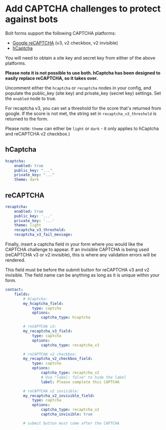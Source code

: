 Add CAPTCHA challenges to protect against bots
==============================================

Bolt forms support the following CAPTCHA platforms:

* [Google reCAPTCHA](https://www.google.com/recaptcha/about/) (v3, v2 checkbox, v2 invisible)
* [hCaptcha](https://www.hcaptcha.com/)

You will need to obtain a site key and secret key from either of the above platforms.

**Please note it is not possible to use both. hCaptcha has been designed to easily replace reCAPTCHA, so it takes over.**

Uncomment either the `hcaptcha` or `recaptcha` nodes in your config, and populate the public_key (site key) and
private_key (secret key) settings. Set the `enabled` node to true.

For recaptcha v3, you can set a threshold for the score that's returned from google. If the score is not met, the string set in `recaptcha_v3_threshold` is returned to the form.

Please note: `theme` can either be `light` or `dark` - it only applies to hCaptcha and reCAPTCHA v2 checkbox.)

## hCaptcha

```yaml
hcaptcha:
    enabled: true
    public_key: "..."
    private_key: "..."
    theme: dark
```

## reCAPTCHA

```yaml
recaptcha:
    enabled: true
    public_key: '...'
    private_key: '...'
    theme: light
    recaptcha_v3_threshold:
    recaptcha_v3_fail_message:     
```

Finally, insert a captcha field in your form where you would like the CAPTCHA challenge to appear. If an invisible
CAPTCHA is being used (reCAPTCHA v3 or v2 invisible), this is where any validation errors will be rendered.

This field must be before the submit button for reCAPTCHA v3 and v2 invisible. The field name can
be anything as long as it is unique within your form.

```yaml
contact:
    fields:
        # hCaptcha:
        my_hcaptcha_field:
            type: captcha
            options:
                captcha_type: hcaptcha

        # reCAPTCHA v3:
        my_recaptcha_v3_field:
            type: captcha
            options:
                captcha_type: recaptcha_v3

        # reCAPTCHA v2 checkbox:
        my_recaptcha_v2_checkbox_field:
            type: captcha
            options:
                captcha_type: recaptcha_v2
                # Use "label: false" to hide the label
                label: Please complete this CAPTCHA

        # reCAPTCHA v2 invisible:
        my_recaptcha_v2_invisible_field:
            type: captcha
            options:
                captcha_type: recaptcha_v2
                captcha_invisible: true

        # submit button must come after the CAPTCHA
```
